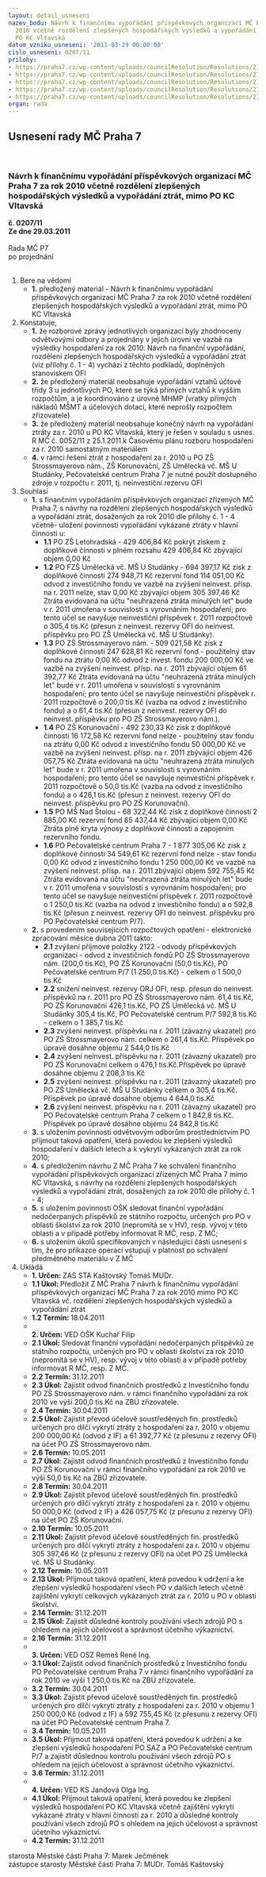 ```yaml
---
layout: detail_usneseni
nazev_bodu: Návrh k finančnímu vypořádání příspěvkových organizací MČ Praha 7 za rok
  2010 včetně rozdělení zlepšených hospodářských výsledků a vypořádání ztrát, mimo
  PO KC Vltavská
datum_vzniku_usneseni: '2011-03-29 00:00:00'
cislo_usneseni: 0207/11
prilohy:
- https://praha7.cz/wp-content/uploads/councilResolution/Resolutions/21818/16-11-(1)n%c3%a1vrh_na_rozd_hv_%c5%a1kolstv%c3%ad.xls
- https://praha7.cz/wp-content/uploads/councilResolution/Resolutions/21818/16-11-(2)finan%c4%8dn%c3%ad_vypo%c5%99%c3%a1d%c3%a1n%c3%ad_%c5%a1kolstv%c3%ad.xls
- https://praha7.cz/wp-content/uploads/councilResolution/Resolutions/21818/16-11-(3)n%c3%a1vrh_na_rozdhv__pcasaz.xls
- https://praha7.cz/wp-content/uploads/councilResolution/Resolutions/21818/16-11-(4)finan%c4%8dn%c3%ad_vypo%c5%99%c3%a1d%c3%a1n%c3%adpca_saz.xls
- https://praha7.cz/wp-content/uploads/councilResolution/Resolutions/21818/16-11-nazavyppo10a.doc
organ: rada
---
```

<div id="ucUsn_pList" class="usn">
	<span><h2>Usnesení rady MČ Praha 7 </h2>
<br></span><div class="standBody">
<span><h3>Návrh k finančnímu vypořádání příspěvkových organizací MČ Praha 7 za rok 2010 včetně rozdělení zlepšených hospodářských výsledků a vypořádání ztrát, mimo PO KC Vltavská</h3></span><div class="center">
		<strong>č. 0207/11</strong><br>
	</div>
<div class="center">
		<strong>Ze dne 29.03.2011</strong><br><br>
	</div>Rada MČ P7<br> po projednání<br><br><ol>
<li>Bere na vědomí<ul><li>
<strong>1.</strong> předložený materiál - Návrh k finančnímu vypořádání příspěvkových organizací MČ Praha 7 za rok 2010 včetně rozdělení zlepšených hospodářských výsledků a vypořádání ztrát, mimo PO KC Vltavská</li></ul>
</li>
<li>Konstatuje,<ul>
<li>
<strong>1.</strong> že rozborové zprávy jednotlivých organizací byly zhodnoceny odvětvovými odbory a projednány v jejich úrovni ve vazbě na výsledky hospodaření za rok 2010. Návrh na finanční vypořádání, rozdělení zlepšených hospodářských výsledků a vypořádání ztrát (viz přílohy č. 1 - 4) vychází z těchto podkladů, doplněných stanoviskem OFI</li>
<li>
<strong>2.</strong> že předložený materiál neobsahuje vypořádání vztahů účtové třídy 3 u jednotlivých PO,  které se týká přímých vztahů k vyšším rozpočtům, a je koordinováno z úrovně MHMP (vratky přímých nákladů MŠMT a účelových dotací, které neprošly rozpočtem zřizovatele)</li>
<li>
<strong>3.</strong> že předložený materiál neobsahuje konečný návrh na vypořádání ztráty za r. 2010 u PO KC Vltavská, který je řešen v souladu s usnes. R MČ č. 0052/11 z 25.1.2011 k Časovému plánu rozboru hospodaření za r. 2010 samostatným materiálem </li>
<li>
<strong>4.</strong> v rámci řešení ztrát z hospodaření za r. 2010 u PO ZŠ Strossmayerovo nám., ZŠ Korunovační, ZŠ Umělecká vč. MŠ U Studánky, Pečovatelské centrum Praha 7 je nutné použít dostupného zdroje v rozpočtu r. 2011, tj. neinvestiční rezervu OFI</li>
</ul>
</li>
<li>Souhlasí<ul>
<li>
<strong>1.</strong> s finančním vypořádáním příspěvkových organizací zřízených MČ Praha 7, s návrhy na rozdělení zlepšených hospodářských výsledků a vypořádání ztrát, dosažených za rok 2010 dle přílohy č. 1 - 4  včetně- uložení povinnosti vypořádání vykázané ztráty v hlavní činnosti u:<ul>
<li>
<strong>1.1</strong> PO ZŠ Letohradská                                                      - 429 406,84 Kč pokrýt ziskem z doplňkové činnosti v plném rozsahu    429 406,84 Kč  zbývající objem                                                                          0,00 Kč </li>
<li>
<strong>1.2</strong> PO FZŠ Umělecká vč. MŠ U Studánky                      -  694 397,17 Kč    zisk z doplňkové činnosti                                                274 948,71 Kč rezervní fond                                                                   114 051,00 Kč odvod z investičního fondu ve vazbě na zvýšení neinvest. přísp. na r. 2011 nelze,                                                                    stav                0,00 Kč zbývající objem                                                               305 397,46 Kč Ztráta evidovaná na účtu "neuhrazená ztráta minulých let" bude v r. 2011  umořena v souvislosti s vyrovnáním hospodaření; pro tento účel se navyšuje neinvestiční příspěvek r. 2011 rozpočtově o 305,4 tis.Kč (přesun z neinvest. rezervy OFI do neinvest. příspěvku pro PO ZŠ Umělecká vč. MŠ U Studánky).</li>
<li>
<strong>1.3</strong> PO ZŠ Strossmayerovo nám.                                       -  509 021,58 Kč    zisk z doplňkové činnosti                                                 247 628,81 Kč rezervní fond - použitelný stav fondu na ztrátu                          0,00 Kč odvod z invest. fondu                                                        200 000,00 Kč     ve vazbě na zvýšení neinvest. přísp. na r. 2011                                             zbývající objem                                                                  61 392,77  Kč Ztráta evidovaná na účtu "neuhrazená ztráta minulých let" bude v r. 2011  umořena v souvislosti s vyrovnáním hospodaření; pro tento účel se navyšuje neinvestiční příspěvek r. 2011 rozpočtově o 200,0 tis.Kč (vazba na odvod z investičního fondu) a  o 61,4 tis.Kč (přesun z neinvest. rezervy OFI do neinvest. příspěvku pro PO ZŠ Strossmayerovo nám.).</li>
<li>
<strong>1.4</strong> PO ZŠ Korunovační                                                        - 492 230,33 Kč   zisk z doplňkové činnosti                                                     16 172,58 Kč rezervní fond nelze - použitelný stav fondu na ztrátu                  0,00 Kč    odvod z investičního fondu                                                  50 000,00 Kč               ve vazbě na zvýšení neinvest. přísp. na r. 2011                                   zbývající objem                                                                  426 057,75 Kč Ztráta evidovaná na účtu "neuhrazená ztráta minulých let" bude v r. 2011 umořena v souvislosti s vyrovnáním hospodaření; pro tento účel se navyšuje neinvestiční příspěvek r. 2011 rozpočtově o 50,0 tis.Kč (vazba na odvod z investičního fondu) a  o 426,1 tis.Kč (přesun z neinvest. rezervy OFI do neinvest. příspěvku pro PO ZŠ Korunovační). </li>
<li>
<strong>1.5</strong> PO MŠ Nad Štolou                                                            - 68 322,44 Kč zisk z doplňkové činnosti                                                       2 885,00 Kč rezervní fond                                                                        65 437,44 Kč zbývající objem                                                                             0,00 Kč Ztráta plně kryta výnosy z doplňkové činnosti a zapojením rezervního fondu.</li>
<li>
<strong>1.6</strong> PO Pečovatelské centrum  Praha 7                                - 1 877 305,06 Kč zisk z doplňkové činnosti                                                      34 549,61 Kč rezervní fond  nelze - stav fondu                                                   0,00 Kč odvod z investičního fondu                                               1 250 000,00 Kč  ve vazbě na zvýšení neinvest. přísp. na r. 2011                                                  zbývající objem                                                                     592 755,45 Kč Ztráta evidovaná na účtu "neuhrazená ztráta minulých let"  bude v r. 2011 umořena v souvislosti s vyrovnáním hospodaření; pro tento účel se navyšuje neinvestiční příspěvek r. 2011 rozpočtově o 1 250,0 tis.Kč (vazba na odvod z investičního fondu) a  o 592,8 tis.Kč (přesun z neinvest. rezervy OFI do neinvest. příspěvku pro PO Pečovatelské centrum P/7).</li>
</ul>
</li>
<li>
<strong>2.</strong> s provedením souvisejících rozpočtových opatření - elektronické zpracování měsíce dubna 2011 takto:<ul>
<li>
<strong>2.1</strong> zvýšení příjmové položky 2122 - odvody příspěvkových organizací - odvod z investičních fondů PO ZŠ Strossmayerovo nám. (200,0 tis.Kč),  PO ZŠ Korunovační (50,0 tis.Kč), PO Pečovatelské centrum P/7 (1 250,0 tis.Kč)  - celkem o  1 500,0 tis.Kč</li>
<li>
<strong>2.2</strong> snížení neinvest. rezervy ORJ OFI, resp. přesun do neinvest. příspěvků na r. 2011 pro PO ZŠ Strossmayerovo nám. 61,4 tis.Kč,  PO ZŠ Korunovační 426,1 tis.Kč, PO ZŠ Umělecká vč. MŠ U Studánky 305,4 tis.Kč,  PO Pečovatelské centrum P/7 592,8 tis.Kč  - celkem o  1 385,7 tis.Kč </li>
<li>
<strong>2.3</strong> zvýšení neinvest. příspěvku na r. 2011 (závazný ukazatel) pro PO ZŠ Strossmayerovo nám. celkem o 261,4 tis.Kč. Příspěvek po úpravě dosáhne objemu   2 544,0 tis.Kč</li>
<li>
<strong>2.4</strong> zvýšení neinvest. příspěvku na r. 2011 (závazný ukazatel) pro PO ZŠ Korunovační celkem o 476,1 tis.Kč.Příspěvek po úpravě dosáhne objemu     2 208,3  tis.Kč </li>
<li>
<strong>2.5</strong> zvýšení neinvest. příspěvku na r. 2011 (závazný ukazatel) pro PO ZŠ Umělecká vč. MŠ U Studánky celkem o 305,4 tis.Kč. Příspěvek po úpravě dosáhne objemu    4 644,0  tis.Kč </li>
<li>
<strong>2.6</strong> zvýšení neinvest. příspěvku na r. 2011 (závazný ukazatel) pro PO Pečovatelské centrum Praha 7  celkem o 1 842,8 tis.Kč. Příspěvek po úpravě dosáhne objemu    24 842,8 tis.Kč </li>
</ul>
</li>
<li>
<strong>3.</strong> s uložením povinnosti odvětvovým odborům prostřednictvím PO přijmout taková opatření, která  povedou ke zlepšení výsledků hospodaření v dalších letech a k vykrytí vykázaných ztrát za rok 2010;</li>
<li>
<strong>4.</strong> s předložením návrhu Z MČ Praha 7 ke schválení finančního vypořádání příspěvkových organizací zřízených MČ Praha 7 mimo KC Vltavská, s návrhy na rozdělení zlepšených hospodářských výsledků a vypořádání ztrát, dosažených za rok 2010 dle přílohy č. 1 - 4; </li>
<li>
<strong>5.</strong> s uložením povinnosti OŠK sledovat finanční vypořádání nedočerpaných příspěvků ze státního rozpočtu, určených pro PO v oblasti školství za rok 2010 (nepromítá se v HV), resp. vývoj v této oblasti a v případě potřeby informovat R MČ, resp. Z MČ;</li>
<li>
<strong>6.</strong> s uložením úkolů specifikovaných v následující části usnesení s tím, že pro příkazce operací vstupují v platnost po schválení předmětného materiálu v Z MČ  </li>
</ul>
</li>
<li>Ukládá<ul>
<li>
<strong>1. Určen: </strong>ZAS STA Kaštovský Tomáš MUDr.</li>
<li>
<strong>1.1 Úkol: </strong>Předložit Z MČ Praha 7 návrh k finančnímu vypořádání příspěvkových organizací MČ Praha 7 za rok 2010 mimo PO KC Vltavská vč. rozdělení zlepšených hospodářských výsledků a vypořádání ztrát  </li>
<li>
<strong>1.2 Termín: </strong>18.04.2011</li>
<li>
<strong><br>2. Určen: </strong>VED OŠK Kuchař Filip</li>
<li>
<strong>2.1 Úkol: </strong>Sledovat finanční vypořádání nedočerpaných příspěvků ze státního rozpočtu, určených pro PO v oblasti školství za rok 2010 (nepromítá se v HV), resp. vývoj v této oblasti a v případě potřeby informovat R MČ, resp. Z MČ.</li>
<li>
<strong>2.2 Termín: </strong>31.12.2011</li>
<li>
<strong>2.3 Úkol: </strong>Zajistit odvod finančních prostředků z Investičního  fondu PO ZŠ Strossmayerovo nám. v rámci  finančního vypořádání za rok 2010 ve výši 200,0 tis.Kč na ZBÚ zřizovatele.</li>
<li>
<strong>2.4 Termín: </strong>30.04.2011</li>
<li>
<strong>2.5 Úkol: </strong>Zajistit převod účelově soustředěných fin. prostředků určených pro dílčí vykrytí ztráty z hospodaření za r. 2010 v objemu 200 000,00 Kč (odvod z IF) a 61 392,77 Kč (z přesunu z rezervy OFI) na účet  PO ZŠ Strossmayerovo nám. </li>
<li>
<strong>2.6 Termín: </strong>10.05.2011</li>
<li>
<strong>2.7 Úkol: </strong>Zajistit odvod finančních prostředků z Investičního  fondu PO ZŠ Korunovační v rámci finančního vypořádání za rok 2010 ve výši 50,0 tis.Kč na ZBÚ zřizovatele.</li>
<li>
<strong>2.8 Termín: </strong>30.04.2011</li>
<li>
<strong>2.9 Úkol: </strong>Zajistit převod účelově soustředěných fin. prostředků určených pro dílčí vykrytí ztráty z hospodaření za r. 2010 v objemu 50 000,0 Kč (odvod z IF) a 426 057,75 Kč (z přesunu z rezervy OFI) na účet  PO ZŠ Korunovační. </li>
<li>
<strong>2.10 Termín: </strong>10.05.2011</li>
<li>
<strong>2.11 Úkol: </strong>Zajistit převod účelově soustředěných fin. prostředků určených pro dílčí vykrytí ztráty z hospodaření za r. 2010 v objemu 305 397,46 Kč (z přesunu z rezervy OFI) na účet  PO ZŠ Umělecká vč. MŠ U Studánky.</li>
<li>
<strong>2.12 Termín: </strong>10.05.2011</li>
<li>
<strong>2.13 Úkol: </strong>Přijmout taková opatření, která povedou k udržení a ke zlepšení výsledků hospodaření všech  PO v dalších letech včetně zajištění  vykrytí celkových  vykázaných ztrát  za r. 2010 u PO v oblasti školství.</li>
<li>
<strong>2.14 Termín: </strong>31.12.2011</li>
<li>
<strong>2.15 Úkol: </strong>Zajistit důsledné kontroly používání  všech zdrojů PO s ohledem na jejich účelovost a správnost  účetního  výkaznictví.</li>
<li>
<strong>2.16 Termín: </strong>31.12.2011</li>
<li>
<strong><br>3. Určen: </strong>VED OSZ Remeš René Ing.</li>
<li>
<strong>3.1 Úkol: </strong>Zajistit odvod finančních prostředků z Investičního  fondu PO Pečovatelské centrum Praha 7 v rámci  finančního vypořádání za rok 2010 ve výši 1 250,0 tis.Kč na ZBÚ zřizovatele. </li>
<li>
<strong>3.2 Termín: </strong>30.04.2011</li>
<li>
<strong>3.3 Úkol: </strong>Zajistit převod účelově soustředěných fin. prostředků určených pro dílčí vykrytí ztráty z hospodaření za r. 2010 v objemu 1 250 000,0 Kč (odvod z IF) a 592 755,45 Kč (z přesunu z rezervy OFI) na účet  PO Pečovatelské centrum Praha 7. </li>
<li>
<strong>3.4 Termín: </strong>10.05.2011</li>
<li>
<strong>3.5 Úkol: </strong>Přijmout taková opatření, která povedou k udržení a ke zlepšení výsledků hospodaření PO SAZ a PO Pečovatelské centrum P/7 a zajistit důslednou kontrolu používání všech zdrojů PO s ohledem na jejich účelovost a správnost účetního výkaznictví. </li>
<li>
<strong>3.6 Termín: </strong>31.12.2011</li>
<li>
<strong><br>4. Určen: </strong>VED KS Jandová Olga Ing.</li>
<li>
<strong>4.1 Úkol: </strong>Přijmout taková opatření, která povedou ke zlepšení výsledků hospodaření PO KC Vltavská včetně zajištění vykrytí vykázané ztráty v hlavní činnosti  za r. 2010  a důsledné kontroly používání všech zdrojů PO s ohledem na jejich účelovost a správnost účetního výkaznictví. </li>
<li>
<strong>4.2 Termín: </strong>31.12.2011</li>
</ul>
</li>
</ol>starosta Městské části Praha 7: Marek Ječmének<br>zástupce starosty Městské části Praha 7: MUDr. Tomáš Kaštovský 
</div>
</div>